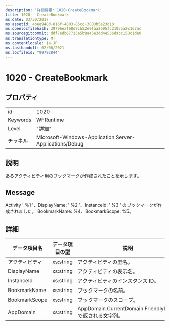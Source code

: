 ```yaml
---
description: '詳細情報: 1020-CreateBookmark'
title: 1020 - CreateBookmark
ms.date: 03/30/2017
ms.assetid: 4bee948d-816f-4803-85cc-3883b5e23d10
ms.openlocfilehash: 39796eaf68d9cb52e9faa2605fc21955a2c167ac
ms.sourcegitcommit: ddf7edb67715a5b9a45e3dd44536dabc153c1de0
ms.translationtype: MT
ms.contentlocale: ja-JP
ms.lasthandoff: 02/06/2021
ms.locfileid: "99792844"
---
```

# <a name="1020---createbookmark"></a>1020 - CreateBookmark

## <a name="properties"></a>プロパティ  
  
|||  
|-|-|  
|id|1020|  
|Keywords|WFRuntime|  
|Level|"詳細"|  
|チャネル|Microsoft-Windows-Application Server-Applications/Debug|  
  
## <a name="description"></a>説明  

 あるアクティビティ用のブックマークが作成されたことを示します。  
  
## <a name="message"></a>Message  

 Activity ' %1 '、DisplayName: ' %2 '、InstanceId: ' %3 ' のブックマークが作成されました。  BookmarkName: %4、BookmarkScope: %5。  
  
## <a name="details"></a>詳細  
  
|データ項目名|データ項目の型|説明|  
|--------------------|--------------------|-----------------|  
|アクティビティ|xs:string|アクティビティの型名。|  
|DisplayName|xs:string|アクティビティの表示名。|  
|InstanceId|xs:string|アクティビティのインスタンス ID。|  
|BookmarkName|xs:string|ブックマークの名前。|  
|BookmarkScope|xs:string|ブックマークのスコープ。|  
|AppDomain|xs:string|AppDomain.CurrentDomain.FriendlyName で返される文字列。|
